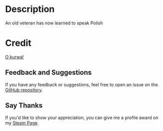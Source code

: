 # Description
An old veteran has now learned to speak Polish

# Credit
[O kurwa!](https://www.youtube.com/watch?v=a-BgREkkjcg)

## Feedback and Suggestions
If you have any feedback or suggestions, feel free to open an issue on the [GitHub repository](https://github.com/EvilCheetah/repo.mods).

## Say Thanks
If you'd like to show your appreciation, you can give me a profile award on my [Steam Page](https://steamcommunity.com/id/EvilCheetah/).
